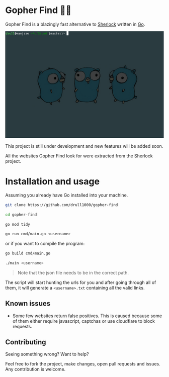 # Gopher Find 🐹🔎

Gopher Find is a blazingly fast alternative to [Sherlock](https://github.com/sherlock-project/sherlock) written in [Go](https://go.dev/).

![gopher-find-usage.gif](./.github/assets/gopher-find-usage.gif)

This project is still under development and new features will be added soon.

All the websites Gopher Find look for were extracted from the Sherlock project.

# Installation and usage

Assuming you already have Go installed into your machine.

```sh
git clone https://github.com/drull1000/gopher-find
```

```sh
cd gopher-find
```

```
go mod tidy
```

```sh
go run cmd/main.go <username>
```

or if you want to compile the program:

```sh
go build cmd/main.go
```

```sh
./main <username>
```
>Note that the json file needs to be in the correct path.

The script will start hunting the urls for you and after going through all of them, it will generate a `<username>.txt` containing all the valid links.

## Known issues

- Some few websites return false positives. This is caused because some of them either require javascript, captchas or use cloudflare to block requests.

## Contributing

Seeing something wrong? Want to help?

Feel free to fork the project, make changes, open pull requests and issues. Any contribution is welcome.
